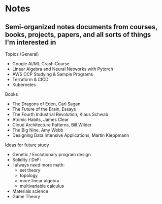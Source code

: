 # Notes
Semi-organized notes documents from courses, books, projects, papers, and all sorts of things I'm interested in
------

Topics (General)

 - Google AI/ML Crash Course
 - Linear Algebra and Neural Networks with Pytorch
 - AWS CCP Studying & Sample Programs
 - Terraform & CICD
 - Kubernetes

Books 

 - The Dragons of Eden, Carl Sagan
 - The Future of the Brain, Essays
 - The Fourth Industrial Revolution, Klaus Schwab
 - Atomic Habits, James Clear
 - Cloud Architecture Patterns, Bill Wilder
 - The Big Nine, Amy Webb
 - Designing Data Intensive Applications, Martin Kleppmann

Ideas for future study

 - Genetic / Evolutionary program design
 - Solidity / DeFi 
 - I always need more math:
    - set theory
    - topology
    - more linear algebra
    - multivariable calculus
 - Materials science
 - Game Theory
 